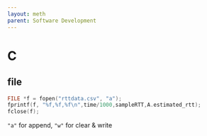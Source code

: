 ```yaml
---
layout: meth
parent: Software Development
---
```

# C

## file
```c
FILE *f = fopen("rttdata.csv", "a");
fprintf(f, "%f,%f,%f\n",time/1000,sampleRTT,A.estimated_rtt);
fclose(f);
```
`"a"` for append, `"w"` for clear & write